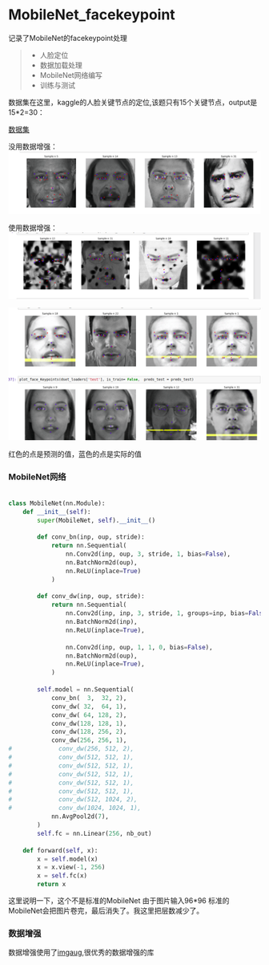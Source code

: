 # MobileNet_facekeypoint
记录了MobileNet的facekeypoint处理

> * 人脸定位
> * 数据加载处理
> * MobileNet网络编写
> * 训练与测试

数据集在这里，kaggle的人脸关键节点的定位,该题只有15个关键节点，output是15*2=30：

[数据集](https://www.kaggle.com/c/facial-keypoints-detection)



没用数据增强：
![没用数据增强](./img.png)


使用数据增强：
![使用数据增强](./img-aug.png)


![使用数据增强](./earseImage.png)

红色的点是预测的值，蓝色的点是实际的值



### MobileNet网络 

```python

class MobileNet(nn.Module):
    def __init__(self):
        super(MobileNet, self).__init__()

        def conv_bn(inp, oup, stride):
            return nn.Sequential(
                nn.Conv2d(inp, oup, 3, stride, 1, bias=False),
                nn.BatchNorm2d(oup),
                nn.ReLU(inplace=True)
            )

        def conv_dw(inp, oup, stride):
            return nn.Sequential(
                nn.Conv2d(inp, inp, 3, stride, 1, groups=inp, bias=False),
                nn.BatchNorm2d(inp),
                nn.ReLU(inplace=True),
    
                nn.Conv2d(inp, oup, 1, 1, 0, bias=False),
                nn.BatchNorm2d(oup),
                nn.ReLU(inplace=True),
            )

        self.model = nn.Sequential(
            conv_bn(  3,  32, 2), 
            conv_dw( 32,  64, 1),
            conv_dw( 64, 128, 2),
            conv_dw(128, 128, 1),
            conv_dw(128, 256, 2),
            conv_dw(256, 256, 1),
#             conv_dw(256, 512, 2),
#             conv_dw(512, 512, 1),
#             conv_dw(512, 512, 1),
#             conv_dw(512, 512, 1),
#             conv_dw(512, 512, 1),
#             conv_dw(512, 512, 1),
#             conv_dw(512, 1024, 2),
#             conv_dw(1024, 1024, 1),
            nn.AvgPool2d(7),
        )
        self.fc = nn.Linear(256, nb_out)

    def forward(self, x):
        x = self.model(x)
        x = x.view(-1, 256)
        x = self.fc(x)
        return x

```

这里说明一下，这个不是标准的MobileNet 由于图片输入96*96 标准的MobileNet会把图片卷完，最后消失了。我这里把层数减少了。


### 数据增强

数据增强使用了[imgaug](https://github.com/aleju/imgaug),很优秀的数据增强的库



